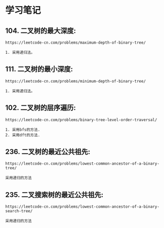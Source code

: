 # 学习笔记


## 104. 二叉树的最大深度:

    https://leetcode-cn.com/problems/maximum-depth-of-binary-tree/
    
    1. 采用递归法。
    
## 111. 二叉树的最小深度:

    https://leetcode-cn.com/problems/minimum-depth-of-binary-tree/
    
    1. 采用递归法。
    
## 102. 二叉树的层序遍历:

    https://leetcode-cn.com/problems/binary-tree-level-order-traversal/
    
    1. 采用bfs的方法.
    2. 采用dft的方法.
    
## 236. 二叉树的最近公共祖先:

    https://leetcode-cn.com/problems/lowest-common-ancestor-of-a-binary-tree/
    
    采用递归的方法
    
## 235. 二叉搜索树的最近公共祖先:

    https://leetcode-cn.com/problems/lowest-common-ancestor-of-a-binary-search-tree/
    
    采用递归的方法

